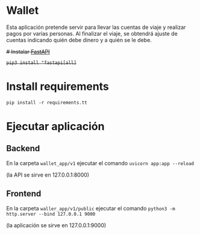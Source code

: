 # Wallet

Esta aplicación pretende servir para llevar las cuentas de viaje y realizar pagos por varias personas. Al finalizar el viaje, se obtendrá ajuste de cuentas indicando quién debe dinero y a quién se le debe.

~~# Instalar [FastAPI](https://fastapi.tiangolo.com/es/)~~

~~`pip3 install "fastapi[all]`~~
# Install requirements

`pip install -r requirements.tt`

# Ejecutar aplicación

## Backend

En la carpeta `wallet_app/v1` ejecutar el comando `uvicorn app:app --reload`

(la API se sirve en 127.0.0.1:8000)

## Frontend

En la carpeta `waller_app/v1/public` ejecutar el comando `python3 -m http.server --bind 127.0.0.1 9000`

(la aplicación se sirve en 127.0.0.1:9000)


